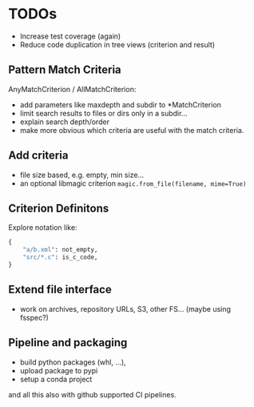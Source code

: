 # TODOs

* Increase test coverage (again)
* Reduce code duplication in tree views (criterion and result)

## Pattern Match Criteria

AnyMatchCriterion / AllMatchCriterion:

* add parameters like maxdepth and subdir to *MatchCriterion
* limit search results to files or dirs only in a subdir...
* explain search depth/order
* make more obvious which criteria are useful with the match criteria.

## Add criteria

* file size based, e.g. empty, min size...
* an optional libmagic criterion `magic.from_file(filename, mime=True)`

## Criterion Definitons

Explore notation like:

```python
{
    "a/b.xml": not_empty,
    "src/*.c": is_c_code,
}
```

## Extend file interface

* work on archives, repository URLs, S3, other FS... (maybe using fsspec?)

## Pipeline and packaging

* build python packages (whl, ...),
* upload package to pypi
* setup a conda project

and all this also with github supported CI pipelines.
